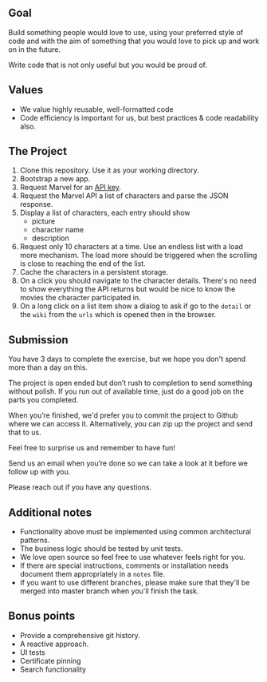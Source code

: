 ## Goal

Build something people would love to use, using your preferred style of code and with the aim of something that you would love to pick up and work on in the future.

Write code that is not only useful but you would be proud of. 

## Values

- We value highly reusable, well-formatted code
- Code efficiency is important for us, but best practices & code readability also.

## The Project

1. Clone this repository. Use it as your working directory.
2. Bootstrap a new app.
3. Request Marvel for an [API key][1].
4. Request the Marvel API a list of characters and parse the JSON response.
5. Display a list of characters, each entry should show
	- picture
	- character name
	- description
6. Request only 10 characters at a time. Use an endless list with a load more mechanism. The load more should be triggered when the scrolling is close to reaching the end of the list.
7. Cache the characters in a persistent storage.
9. On a click you should navigate to the character details. There's no need to show everything the API returns but would be nice to know the movies the character participated in.
9. On a long click on a list item show a dialog to ask if go to the `detail` or the `wiki` from the `urls` which is opened then in the browser.

## Submission

You have 3 days to complete the exercise, but we hope you don't spend more than a day on this.

The project is open ended but don’t rush to completion to send something without polish. If you run out of available time, just do a good job on the parts you completed.

When you’re finished, we'd prefer you to commit the project to Github where we can access it. Alternatively, you can zip up the project and send that to us.


Feel free to surprise us and remember to have fun!

Send us an email when you’re done so we can take a look at it before we follow up with you. 

Please reach out if you have any questions.

## Additional notes

- Functionality above must be implemented using common architectural patterns.
- The business logic should be tested by unit tests.
- We love open source so feel free to use whatever feels right for you.
- If there are special instructions, comments or installation needs document them appropriately in a `notes` file.
- If you want to use different branches, please make sure that they'll be merged into master branch when you'll finish the task.


## Bonus points
- Provide a comprehensive git history.
- A reactive approach.
- UI tests
- Certificate pinning
- Search functionality

[1]: https://developer.marvel.com/signup